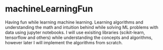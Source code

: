 # machineLearningFun
Having fun while learning machine learning. Learning algorithms and understanding the math and intuition behind while solving
ML problems with data using jupyter notebooks. I will use exisiting libraries (scikit-learn, tensorflow and others) while understanding the concepts and algorithms,
however later I will implement the algorithms from scratch.


